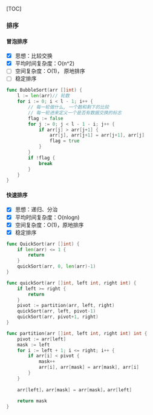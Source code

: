 [TOC]

### 排序

#### 冒泡排序

- [x] 思想：比较交换
- [x] 平均时间复杂度：O(n^2)
- [ ] 空间复杂度：O(1)， 原地排序
- [ ] 稳定排序

~~~go
func BubbleSort(arr []int) {
	l := len(arr)// 轮数
	for i := 0; i < l - 1; i++ {
		// 每一轮做什么, 一个数和剩下的比较
		// 每一轮进来定义一个是否有数据交换的标志
		flag := false 
		for j := 0; j < l - 1 - i; j++ {
			if arr[j] > arr[j+1] {
				arr[j], arr[j+1] = arr[j+1], arr[j]
				flag = true
			}
		}
		if !flag {
			break
		}
	}
}
~~~

#### 快速排序

- [x] 思想：递归、分治
- [x] 平均时间复杂度：O(nlogn)
- [x] 空间复杂度：O(1)，原地排序
- [x] 稳定排序

~~~go
func QuickSort(arr []int) {
	if len(arr) <= 1 {
		return
	}
	quickSort(arr, 0, len(arr)-1)
}

func quickSort(arr []int, left int, right int) {
	if left >= right {
		return
	}
	pivot := partition(arr, left, right)
	quickSort(arr, left, pivot-1)
	quickSort(arr, pivot+1, right)
}

func partition(arr []int, left int, right int) int {
	pivot := arr[left]
	mask := left
	for i := left + 1; i <= right; i++ {
		if arr[i] < pivot {
			mask++
			arr[i], arr[mask] = arr[mask], arr[i]
		}
	}
    
	arr[left]，arr[mask] = arr[mask]，arr[left]
    
	return mask
}
~~~


